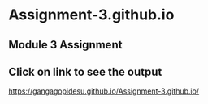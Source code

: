 # Assignment-3.github.io

Module 3 Assignment
-------------------
Click on link to see the output
-------------------------------

https://gangagopidesu.github.io/Assignment-3.github.io/
